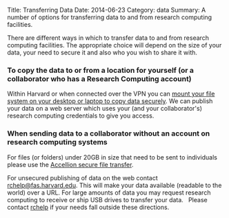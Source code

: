 Title: Transferring Data
Date: 2014-06-23
Category: data
Summary: A number of options for transferring data to and from research computing facilities.


There are different ways in which to transfer data to and from research computing facilities. The appropriate choice will depend on the size of your data, your need to secure it and also who you wish to share it with. 

### To copy the data to or from a location for yourself (or a collaborator who has a Research Computing account)

Within Harvard or when connected over the VPN you can [mount your file system on your desktop or laptop to copy data securely](/access-and-login.html#mounting-odyssey-storage-like-home-directories-and-lab-shares-on-your-desktop). We can publish your data on a web server which uses your (and your collaborator's) research computing credentials to give you access. 

### When sending data to a collaborator without an account on research computing systems

For files (or folders) under 20GB in size that need to be sent to individuals please use the [Accellion secure file transfer](https://fta.fas.harvard.edu). 

For unsecured publishing of data on the web contact rchelp@fas.harvard.edu. This will make your data available (readable to the world) over a URL. For large amounts of data you may request research computing to receive or ship USB drives to transfer your data.   Please contact [rchelp](rchelp>) if your needs fall outside these directions.
